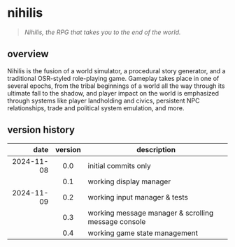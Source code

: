 # nihilis
> _Nihilis, the RPG that takes you to the end of the world._

## overview

Nihilis is the fusion of a world simulator, a procedural story generator, and a traditional OSR-styled role-playing game. Gameplay takes place in one of several epochs, from the tribal beginnings of a world all the way through its ultimate fall to the shadow, and player impact on the world is emphasized through systems like player landholding and civics, persistent NPC relationships, trade and political system emulation, and more.

## version history

|       date | version | description                                         |
| ---------: | :-----: | --------------------------------------------------- |
| 2024-11-08 |   0.0   | initial commits only                                |
|            |   0.1   | working display manager                             |
| 2024-11-09 |   0.2   | working input manager & tests                       |
|            |   0.3   | working message manager & scrolling message console |
|            |   0.4   | working game state management                       |

